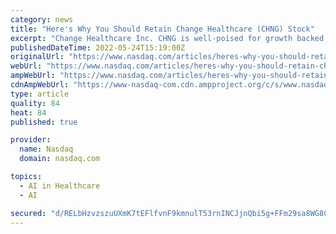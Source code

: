 ```yaml
---
category: news
title: "Here's Why You Should Retain Change Healthcare (CHNG) Stock"
excerpt: "Change Healthcare Inc. CHNG is well-poised for growth backed by strength in artificial intelligence (AI) and machine learning (ML) initiatives and strategic deals. However, stiff competition remains a concern."
publishedDateTime: 2022-05-24T15:19:00Z
originalUrl: "https://www.nasdaq.com/articles/heres-why-you-should-retain-change-healthcare-chng-stock-2"
webUrl: "https://www.nasdaq.com/articles/heres-why-you-should-retain-change-healthcare-chng-stock-2"
ampWebUrl: "https://www.nasdaq.com/articles/heres-why-you-should-retain-change-healthcare-chng-stock-2?amp"
cdnAmpWebUrl: "https://www-nasdaq-com.cdn.ampproject.org/c/s/www.nasdaq.com/articles/heres-why-you-should-retain-change-healthcare-chng-stock-2?amp"
type: article
quality: 84
heat: 84
published: true

provider:
  name: Nasdaq
  domain: nasdaq.com

topics:
  - AI in Healthcare
  - AI

secured: "d/RELbHzvzszuUXmK7tEFlfvnF9kmnulT53rnINCJjnQbi5g+FFm29sa8WG8CgRiTKiXUddpsJZ7MTJgUWHl61gB7SsG2TN4cgu8kxSH+q8E6z8IHjOZpQ5qY8pHzxXBw29BOiDz0Xp0uUeaHNx0MihQPznjuCwstfnScGYLg0C+MrQrQbE9z0F7q8ul4591r4wlw3wOohncXpK3XZQ7i5fmSupM8KEiQCqt5pjuUx3K4efzqAsIVHEIPzQaOKg3/p31stg8CzWkmykiY/yc5BgkYoMmEPqAqgZ7QXeO9N8Zq1G53+oW6qNAuApgPsLGYWToM/IpNN34JSyHihkNCoNiNB8HTa/qGk+clZiRHwM=;Kpq+MLH8IeLiAjVzgfabWg=="
---
```


